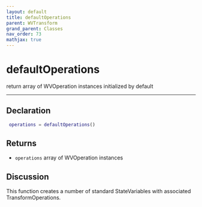 ```yaml
---
layout: default
title: defaultOperations
parent: WVTransform
grand_parent: Classes
nav_order: 73
mathjax: true
---
```


#  defaultOperations

return array of WVOperation instances initialized by default


---

## Declaration
```matlab
 operations = defaultOperations()
```
## Returns
+ `operations`  array of WVOperation instances

## Discussion

  This function creates a number of standard StateVariables with associated
  TransformOperations.
 
      
